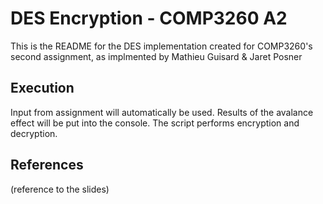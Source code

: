 # DES Encryption - COMP3260 A2

This is the README for the DES implementation created for COMP3260's second assignment, as implmented by Mathieu Guisard & Jaret Posner

## Execution

Input from assignment will automatically be used. Results of the avalance effect will be put into the console. The script performs encryption and decryption.

## References

(reference to the slides)
